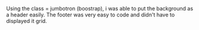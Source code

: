 Using the class = jumbotron (boostrap), i was able to put the background as a header easily. The footer was very easy to code and didn't have to displayed it grid.  

